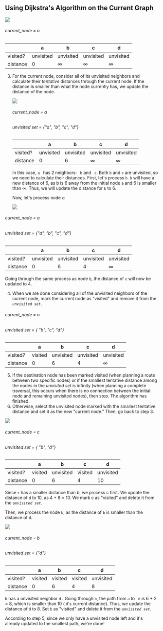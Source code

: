 <!--title={Dijkstra's Algorithm (continued)}-->

<!--badges={Algorithms:15}-->

<!--concepts={Dijkstra'sAlgorithm, Dijkstra'sdirected}-->

## Using Dijkstra's Algorithm on the Current Graph



![](https://tva1.sinaimg.cn/large/006tNbRwgy1gbkdvh64tlj313k0nqab4.jpg)



###### current_node = a

|          | a         | b         | c         | d         |
| -------- | --------- | --------- | --------- | --------- |
| visited? | unvisited | unvisited | unvisited | unvisited |
| distance | 0         | ∞         | ∞         | ∞         |



3. For the current node, consider all of its unvisited neighbors and calculate their *tentative* distances through the current node. If the distance is smaller than what the node currently has, we update the distance of the node.

   ![](https://tva1.sinaimg.cn/large/006tNbRwgy1gbke5oqga7j313s0ngjsg.jpg)

   ###### current_node = a

   ###### unvisited set = {"a", "b", "c", "d"}

   |          | a         | b         | c         | d         |
   | -------- | --------- | --------- | --------- | --------- |
   | visited? | unvisited | unvisited | unvisited | unvisited |
   | distance | 0         | 6         | ∞         | ∞         |

   In this case, `a ` has 2 neighbors: ` b` and ` c`. Both `b` and `c` are unvisited, so we need to calculate their distances.  First, let's process `b`. `b` will have a new distance of 6, as b is 6 away from the initial node `a`  and 6 is smaller than ∞. Thus, we will update the distance for `b` to 6.

   

   Now, let's process node `c`:

   ![](https://tva1.sinaimg.cn/large/006tNbRwgy1gbke76w69xj31400ncdgw.jpg)

###### current_node = a

###### unvisited set = {"a", "b", "c", "d"}

|          | a         | b         | c         | d         |
| -------- | --------- | --------- | --------- | --------- |
| visited? | unvisited | unvisited | unvisited | unvisited |
| distance | 0         | 6         | 4         | ∞         |

 Going through the same process as node `b`, the distance of `c`  will now be updated to 4.

4. When we are done considering all of the unvisited neighbors of the current node, mark the current node as "visited" and remove it from the *`unvisited set`*.

###### current_node = a

###### unvisited set = { "b", "c", "d"}

|          | a       | b         | c         | d         |
| -------- | ------- | --------- | --------- | --------- |
| visited? | visited | unvisited | unvisited | unvisited |
| distance | 0       | 6         | 4         | ∞         |



5. If the destination node has been marked visited (when planning a route between two specific nodes) or if the smallest tentative distance among the nodes in the *unvisited set* is infinity (when planning a complete traversal, this occurs when there is no connection between the initial node and remaining unvisited nodes), then stop. The algorithm has finished.
6. Otherwise, select the unvisited node marked with the smallest tentative distance and set it as the new "current node." Then, go back to step 3.

![](https://tva1.sinaimg.cn/large/006tNbRwgy1gbkeqgg0p7j31360n0jsf.jpg)

###### current_node = c

###### unvisited set = { "b", "d"}

|          | a       | b         | c       | d         |
| -------- | ------- | --------- | ------- | --------- |
| visited? | visited | unvisited | visited | unvisited |
| distance | 0       | 6         | 4       | 10        |

Since `c`  has a smaller distance than b, we process c first. We update the distance of  `d` to 10, as 4 + 6 = 10. We mark c as "visited" and delete it from the *`unvisited set`*.

Then, we process the node `b`, as the distance of `b` is smaller than the distance of `d`.

![](https://tva1.sinaimg.cn/large/006tNbRwgy1gbkevudfmkj31360o8dgv.jpg)



###### current_node = b

###### unvisited set = {"d"}

|          | a       | b       | c       | d         |
| -------- | ------- | ------- | ------- | --------- |
| visited? | visited | visited | visited | unvisited |
| distance | 0       | 6       | 4       | 8         |

`b`  has a unvisited neighbor `d` . Going through `b`, the path from `a` to ` d`  is 6 + 2 = 8, which is smaller than 10 ( `d`'s current distance). Thus, we update the distance of `d` to 8. Set `b` as "visited" and delete it from the *`unvisited set`*.

According to step 5, since we only have a unvisited node left and it's already updated to the smallest path, we're done!

